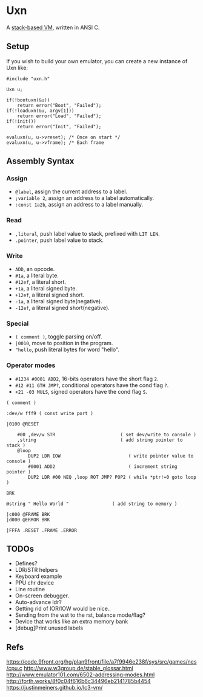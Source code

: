 # Uxn

A [stack-based VM](https://wiki.xxiivv.com/site/uxn.html), written in ANSI C.

## Setup

If you wish to build your own emulator, you can create a new instance of Uxn like:

```
#include "uxn.h"

Uxn u;

if(!bootuxn(&u))
	return error("Boot", "Failed");
if(!loaduxn(&u, argv[1]))
	return error("Load", "Failed");
if(!init())
	return error("Init", "Failed");

evaluxn(u, u->vreset); /* Once on start */
evaluxn(u, u->vframe); /* Each frame
```

## Assembly Syntax

### Assign

- `@label`, assign the current address to a label.
- `;variable 2`, assign an address to a label automatically.
- `:const 1a2b`, assign an address to a label manually.

### Read

- `,literal`, push label value to stack, prefixed with `LIT LEN`.
- `.pointer`, push label value to stack.

### Write

- `ADD`, an opcode.
- `#1a`, a literal byte.
- `#12ef`, a literal short.
- `+1a`, a literal signed byte.
- `+12ef`, a literal signed short.
- `-1a`, a literal signed byte(negative).
- `-12ef`, a literal signed short(negative).

### Special

- `( comment )`, toggle parsing on/off.
- `|0010`, move to position in the program.
- `"hello`, push literal bytes for word "hello".

### Operator modes

- `#1234 #0001 ADD2`, 16-bits operators have the short flag `2`.
- `#12 #11 GTH JMP?`, conditional operators have the cond flag `?`.
- `+21 -03 MULS`, signed operators have the cond flag `S`.

```
( comment )

:dev/w fff9 ( const write port )

|0100 @RESET 

	#00 ,dev/w STR                        ( set dev/write to console ) 
	,string                               ( add string pointer to stack )
	@loop
		DUP2 LDR IOW                         ( write pointer value to console )
		#0001 ADD2                           ( increment string pointer )
		DUP2 LDR #00 NEQ ,loop ROT JMP? POP2 ( while *ptr!=0 goto loop )

BRK

@string " Hello World "                ( add string to memory )

|c000 @FRAME BRK
|d000 @ERROR BRK 

|FFFA .RESET .FRAME .ERROR
```

## TODOs

- Defines?
- LDR/STR helpers
- Keyboard example
- PPU chr device
- Line routine
- On-screen debugger.
- Auto-advance ldr?
- Getting rid of IOR/IOW would be nice..
- Sending from the wst to the rst, balance mode/flag?
- Device that works like an extra memory bank
- [debug]Print unused labels

## Refs

https://code.9front.org/hg/plan9front/file/a7f9946e238f/sys/src/games/nes/cpu.c
http://www.w3group.de/stable_glossar.html
http://www.emulator101.com/6502-addressing-modes.html
http://forth.works/8f0c04f616b6c34496eb2141785b4454
https://justinmeiners.github.io/lc3-vm/
